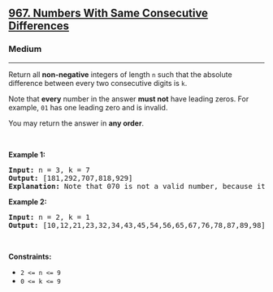 <h2><a href="https://leetcode.com/problems/numbers-with-same-consecutive-differences/">967. Numbers With Same Consecutive Differences</a></h2><h3>Medium</h3><hr><div style="user-select: auto;"><p style="user-select: auto;">Return all <strong style="user-select: auto;">non-negative</strong> integers of length <code style="user-select: auto;">n</code> such that the absolute difference between every two consecutive digits is <code style="user-select: auto;">k</code>.</p>

<p style="user-select: auto;">Note that <strong style="user-select: auto;">every</strong> number in the answer <strong style="user-select: auto;">must not</strong> have leading zeros. For example, <code style="user-select: auto;">01</code> has one leading zero and is invalid.</p>

<p style="user-select: auto;">You may return the answer in <strong style="user-select: auto;">any order</strong>.</p>

<p style="user-select: auto;">&nbsp;</p>
<p style="user-select: auto;"><strong style="user-select: auto;">Example 1:</strong></p>

<pre style="user-select: auto;"><strong style="user-select: auto;">Input:</strong> n = 3, k = 7
<strong style="user-select: auto;">Output:</strong> [181,292,707,818,929]
<strong style="user-select: auto;">Explanation:</strong> Note that 070 is not a valid number, because it has leading zeroes.
</pre>

<p style="user-select: auto;"><strong style="user-select: auto;">Example 2:</strong></p>

<pre style="user-select: auto;"><strong style="user-select: auto;">Input:</strong> n = 2, k = 1
<strong style="user-select: auto;">Output:</strong> [10,12,21,23,32,34,43,45,54,56,65,67,76,78,87,89,98]
</pre>

<p style="user-select: auto;">&nbsp;</p>
<p style="user-select: auto;"><strong style="user-select: auto;">Constraints:</strong></p>

<ul style="user-select: auto;">
	<li style="user-select: auto;"><code style="user-select: auto;">2 &lt;= n &lt;= 9</code></li>
	<li style="user-select: auto;"><code style="user-select: auto;">0 &lt;= k &lt;= 9</code></li>
</ul>
</div>